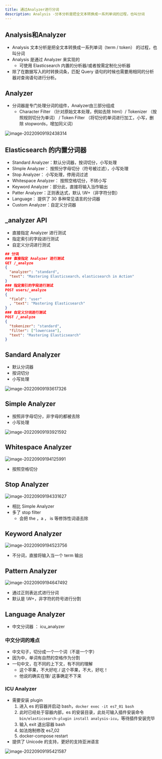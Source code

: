 ```yaml
---
title: 通过Analyzer进行分词
description: Analysis -分本分析是把全文本转换成一系列单词的过程，也叫分词
---
```

## Analysis和Analyzer
* Analysis 文本分析是把全文本转换成一系列单词（term / token） 的过程，也叫分词
* Analysis 是通过 Analyzer 来实现的
  * 可使用 Elasticsearch 内置的分析器/或者按需定制化分析器
* 除了在数据写入的时转换词条，匹配 Query 语句的时候也需要用相同的分析器对查询语句进行分析。
## Analyzer
* 分词器是专门处理分词的组件，Analyzer由三部分组成
  * Character Filter （针对原始文本处理，例如去除 html）/ Tokenizer （按照规则切分为单词） / Token Filter （将切分的单词进行加工，小写，删除 stopwords，增加同义词）

![image-20220909192438314](https://img.wkq.pub/hexo/image-20220909192438314.png)

## Elasticsearch 的内置分词器

* Standard Analyzer：默认分词器，按词切分，小写处理
* SImple Analyzer： 按照分字母切分（符号被过滤），小写处理
* Stop Analyzer： 小写处理，停用词过滤
* Whitespace Analyzer： 按照空格切分，不转小写
* Keyword Analyzer：部分此，直接将输入当作输出
* Patter Analyzer：正则表达式，默认 \W+（非字符分割）
* Language： 提供了 30 多种常见语言的分词器
* Custom Analyzer：自定义分词器

## _analyzer  API

* 直接指定 Analyzer 进行测试
* 指定索引的字段进行测试
* 自定义分词进行测试

```json
## 分词
### 直接指定 Analyzer 进行测试
GET /_analyze
{
  "analyzer": "standard",
  "text": "Mastering Elasticsearch，elasticsearch in Action"
}
### 指定索引的字段进行测试
POST users/_analyze
{
  "field": "user"
  , "text": "Mastering Elasticsearch"
}
### 自定义分词进行测试
POST /_analyze
{
  "tokenizer": "standard",
  "filter": ["lowercase"],
  "text": "Mastering Elasticsearch"
}
```

## Sandard Analyzer

* 默认分词器
* 按词切分
* 小写处理

![image-20220909193617326](https://img.wkq.pub/hexo/image-20220909193617326.png)

## Simple Analyzer

* 按照非字母切分，非字母的都被去除
* 小写处理

![image-20220909193921592](https://img.wkq.pub/hexo/image-20220909193921592.png)

## Whitespace Analyzer

![image-20220909194125991](https://img.wkq.pub/hexo/image-20220909194125991.png)

* 按照空格切分

## Stop Analyzer

![image-20220909194331627](https://img.wkq.pub/hexo/image-20220909194331627.png)

* 相比 Simple Analyzer
* 多了 stop filter
  * 会把 the ，a ， is 等修饰性词语去除

## Keyword Analyzer

![image-20220909194523756](https://img.wkq.pub/hexo/image-20220909194523756.png)

* 不分词，直接将输入当一个 term 输出

## Pattern Analyzer

![image-20220909194647492](https://img.wkq.pub/hexo/image-20220909194647492.png)

* 通过正则表达式进行分词
* 默认是 \W+，非字符的符号进行分割

## Language Analyzer

* 中文分词器 ： icu_analyzer

### 中文分词的难点

* 中文句子，切分成一个一个词（不是一个字）
* 因为中，单词有自然的空格作为分割
* 一句中文，在不同的上下文，有不同的理解
  * 这个苹果，不大好吃 / 这个苹果，不大，好吃！
  * 他说的确实在理/ 这事确定不下来

### ICU Analyzer

* 需要安装 plugin 
  1. 进入 es 的容器并启动  bash，`docker exec -it es7_01 bash`
  2. 此时已经处于容器内部，es 的安装目录，此处可输入插件安装命令 `bin/elasticsearch-plugin install analysis-icu`，等待插件安装完毕
  3. 输入 exit 退出容器 bash
  4. 如法炮制修改 es7_02
  5. docker-compose restart 
* 提供了 Unicode 的支持，更好的支持亚洲语言

![image-20220909195421587](https://img.wkq.pub/hexo/image-20220909195421587.png)
